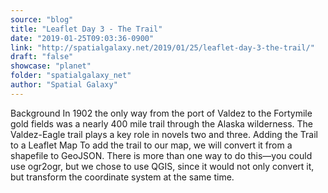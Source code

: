 ```yaml
---
source: "blog"
title: "Leaflet Day 3 - The Trail"
date: "2019-01-25T09:03:36-0900"
link: "http://spatialgalaxy.net/2019/01/25/leaflet-day-3-the-trail/"
draft: "false"
showcase: "planet"
folder: "spatialgalaxy_net"
author: "Spatial Galaxy"
---
```


Background In 1902 the only way from the port of Valdez to the Fortymile gold fields was a nearly 400 mile trail through the Alaska wilderness. The Valdez-Eagle trail plays a key role in novels two and three.
Adding the Trail to a Leaflet Map To add the trail to our map, we will convert it from a shapefile to GeoJSON. There is more than one way to do this&mdash;you could use ogr2ogr, but we chose to use QGIS, since it would not only convert it, but transform the coordinate system at the same time.
